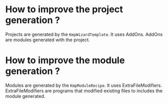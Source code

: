 # How to improve the project generation ?

Projects are generated by the `KmpWizardTemplate`.
It uses AddOns.
AddOns are modules generated with the project.

# How to improve the module generation ?

Modules are generated by the `KmpModuleRecipe`.
It uses ExtraFileModifiers.
ExtraFileModifiers are programs that modified existing files to includes the
module generated.
